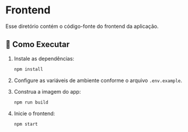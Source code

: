# Frontend

Esse diretório contém o código-fonte do frontend da aplicação.

## 🚀 Como Executar

1. Instale as dependências:

   ```bash
   npm install
   ```

2. Configure as variáveis de ambiente conforme o arquivo `.env.example`.

3. Construa a imagem do app:
   ```bash
   npm run build
   ```

4. Inicie o frontend:
   ```bash
   npm start
   ```
